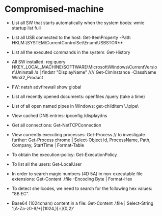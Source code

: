# Compromised-machine

* List all SW that starts automatically when the system boots: wmic startup list full

* List all USB connected to the host: Get-ItemProperty -Path HKLM:\SYSTEM\CurrentControlSet\Enum\USBSTOR\*\*

* List all the executed commands in the system: Get-History 

* All SW installed: reg query HKEY_LOCAL_MACHINE\SOFTWARE\Microsoft\Windows\CurrentVersion\Uninstall /s | findstr "DisplayName" //// Get-CimInstance -ClassName Win32_Product

* FW: netsh advfirewall show global

* List all recently opened documents: openfiles /query (take a time)

* List of all open named pipes in Windows: get-childitem \\.\pipe\

* View cached DNS entries: ipconfig /displaydns

* Get all connections: Get-NetTCPConnection

* View currently executing processes: Get-Process // to investigate further: Get-Process chrome | Select-Object Id, ProcessName, Path, Company, StartTime | Format-Table

* To obtain the execution-policy: Get-ExecutionPolicy 

* To list all the users: Get-LocalUser

* In order to search magic numbers (4D 5A) in non-executable file extensions: Get-Content .\file –Encoding Byte | Format-Hex

* To detect shellcodes, we need to search for the following hex values: "8B EC".

* Base64 (1024chars) content in a file: Get-Content .\file | Select-String '[A-Za-z0-9\/\+]{1024,}[=]{0,2}'





